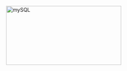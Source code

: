 
<p align= "center">

<a data-flickr-embed="true" href="https://www.flickr.com/photos/197661703@N05/53077117078/in/dateposted-public/" title="mySQL"><img src="https://live.staticflickr.com/65535/53077117078_7bd9787464_o.png" width="313" height="161" alt="mySQL"/></a>

</p>
